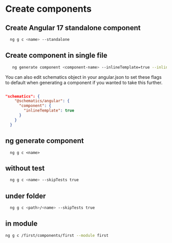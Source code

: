 # Create components

## Create Angular 17 standalone component

```bash
  ng g c <name> --standalone
```

## Create component in single file

```bash
   ng generate component <component-name> --inlineTemplate=true --inlineStyle=true --skip-tests=true
```

You can also edit schematics object in your angular.json to set these flags to default when generating a component if you wanted to take this further.

```json

"schematics": {
    "@schematics/angular": {
      "component": {
        "inlineTemplate": true
      }
    }
  }
```

## ng generate component

```
  ng g c <name>
```

## without test

```bash
  ng g c <name> --skipTests true
```

## under folder

```bash
  ng g c <path>/<name> --skipTests true
```

## in module

```bash
ng g c /first/components/first --module first
```
